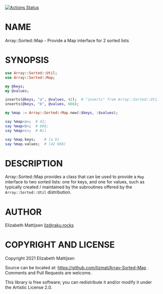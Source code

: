 [![Actions Status](https://github.com/lizmat/Array-Sorted-Map/workflows/test/badge.svg)](https://github.com/lizmat/Array-Sorted-Map/actions)

NAME
====

Array::Sorted::Map - Provide a Map interface for 2 sorted lists

SYNOPSIS
========

```raku
use Array::Sorted::Util;
use Array::Sorted::Map;

my @keys;
my @values;

inserts(@keys, "a", @values, 42);  # "inserts" from Array::Sorted::Util
inserts(@keys, "b", @values, 666);

my %map := Array::Sorted::Map.new(:$keys, :$values);

say %map<a>;  # 42;
say %map<b>;  # 666;
say %map<c>;  # Nil

say %map.keys;    # (a b)
say %map.values;  # (42 666)
```

DESCRIPTION
===========

Array::Sorted::Map provides a class that can be used to provide a `Map` interface to two sorted lists: one for keys, and one for values, such as typically created / maintained by the subroutines offered by the `Array::Sorted::Util` distribution.

AUTHOR
======

Elizabeth Mattijsen <liz@raku.rocks>

COPYRIGHT AND LICENSE
=====================

Copyright 2021 Elizabeth Mattijsen

Source can be located at: https://github.com/lizmat/Array-Sorted-Map . Comments and Pull Requests are welcome.

This library is free software; you can redistribute it and/or modify it under the Artistic License 2.0.

